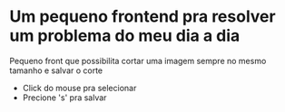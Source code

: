# Um pequeno frontend pra resolver um problema do meu dia a dia

Pequeno front que possibilita cortar uma imagem sempre no mesmo tamanho e salvar o corte

- Click do mouse pra selecionar
- Precione 's' pra salvar
